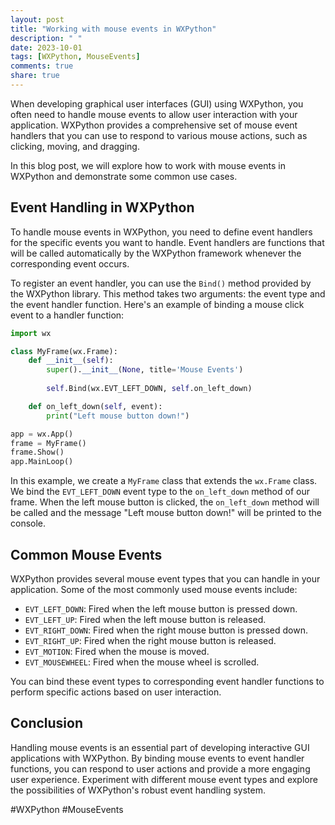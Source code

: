```yaml
---
layout: post
title: "Working with mouse events in WXPython"
description: " "
date: 2023-10-01
tags: [WXPython, MouseEvents]
comments: true
share: true
---
```


When developing graphical user interfaces (GUI) using WXPython, you often need to handle mouse events to allow user interaction with your application. WXPython provides a comprehensive set of mouse event handlers that you can use to respond to various mouse actions, such as clicking, moving, and dragging.

In this blog post, we will explore how to work with mouse events in WXPython and demonstrate some common use cases.

## Event Handling in WXPython

To handle mouse events in WXPython, you need to define event handlers for the specific events you want to handle. Event handlers are functions that will be called automatically by the WXPython framework whenever the corresponding event occurs.

To register an event handler, you can use the `Bind()` method provided by the WXPython library. This method takes two arguments: the event type and the event handler function. Here's an example of binding a mouse click event to a handler function:

```python
import wx

class MyFrame(wx.Frame):
    def __init__(self):
        super().__init__(None, title='Mouse Events')
        
        self.Bind(wx.EVT_LEFT_DOWN, self.on_left_down)

    def on_left_down(self, event):
        print("Left mouse button down!")

app = wx.App()
frame = MyFrame()
frame.Show()
app.MainLoop()
```

In this example, we create a `MyFrame` class that extends the `wx.Frame` class. We bind the `EVT_LEFT_DOWN` event type to the `on_left_down` method of our frame. When the left mouse button is clicked, the `on_left_down` method will be called and the message "Left mouse button down!" will be printed to the console.

## Common Mouse Events

WXPython provides several mouse event types that you can handle in your application. Some of the most commonly used mouse events include:

- `EVT_LEFT_DOWN`: Fired when the left mouse button is pressed down.
- `EVT_LEFT_UP`: Fired when the left mouse button is released.
- `EVT_RIGHT_DOWN`: Fired when the right mouse button is pressed down.
- `EVT_RIGHT_UP`: Fired when the right mouse button is released.
- `EVT_MOTION`: Fired when the mouse is moved.
- `EVT_MOUSEWHEEL`: Fired when the mouse wheel is scrolled.

You can bind these event types to corresponding event handler functions to perform specific actions based on user interaction.

## Conclusion

Handling mouse events is an essential part of developing interactive GUI applications with WXPython. By binding mouse events to event handler functions, you can respond to user actions and provide a more engaging user experience. Experiment with different mouse event types and explore the possibilities of WXPython's robust event handling system.

#WXPython #MouseEvents